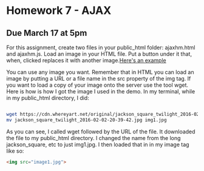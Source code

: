# Homework 7 - AJAX

## Due March 17 at 5pm

For this assignment, create two files in your public_html folder: ajaxhm.html 
and ajaxhm.js. Load an image in your HTML file. Put a button under it that, 
when, clicked replaces it with another image.[Here's an 
example](https://drive.google.com/file/d/1q_nt7TZO1GdzBWrPK8SMTr0NHz-RCGmP/view)

You can use any image you want. Remember that in HTML you can load an image by 
putting a URL or a file name in the src property of the img tag.  If you want 
to load a copy of your image onto the server use the tool wget. Here is how is 
how I got the image I used in the demo. In my terminal, while in my public_html 
directory, I did: 

```bash

wget https://cdn.whereyart.net/original/jackson_square_twilight_2016-02-02-20-39-42.jpg
mv jackson_square_twilight_2016-02-02-20-39-42.jpg img1.jpg

```

As you can see, I called wget followed by the URL of the file. It downloaded 
the file to my public_html directory. I changed the name from the long 
jackson_square, etc to just img1.jpg.  I then loaded that in in my image tag 
like so:

```html
<img src="image1.jpg">
```


